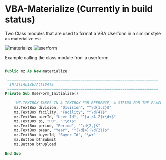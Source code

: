 # VBA-Materialize (Currently in build status)
Two Class modules that are used to format a VBA Userform in a similar style as materialize css. 

![materialize](https://github.com/todar/VBA-Materialize/blob/master/materialize.png "Userform Image")
![userform](https://github.com/todar/windows-10-Cortana-menu-style-userform/blob/master/Userform.PNG "Userform Image")



Example calling the class module from a userform:

```vb

Public mz As New materialize

'====================================================================
' INTITIALIZE/ACTIVATE
'====================================================================
Private Sub UserForm_Initialize()
    
    'MZ.TEXTBOX TAKES IN A TEXTBOX FOR REFRENCE, A STRING FOR THE PLACEHOLDER, AND A REGULAR EXPRESSION FOR VALIDATION
    mz.TextBox division, "Division", "^\d{1,2}$"
    mz.TextBox facility, "Facility", "^\d{4}$"
    mz.TextBox userId, "User Id", "^[a-zA-Z]+\d+$"
    mz.TextBox po, "PO", "^\d+$"
    mz.TextBox period, "Period", "^\d{2,}$"
    mz.TextBox pYear, "Year", "^(\d{4}|\d{2})$"
    mz.TextBox buyerId, "Buyer Id", "\w+"
    mz.Button btnSubmit
    mz.Button btnUpload
    
End Sub

```
